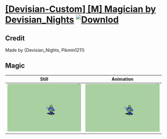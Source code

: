 # [\[Devisian-Custom\] \[M\] Magician by Devisian_Nights](./) [![Downlod](https://img.shields.io/badge/Download--red?style=social&logo=github)](https://minhaskamal.github.io/DownGit/#/home?url=https://github.com/Klokinator/FE-Repo/tree/main/Battle%20Animations%2FMagi%20-%20Special%2F%5BDevisian-Custom%5D%20%5BM%5D%20Magician%20by%20Devisian_Nights%2F6.%20Magic)

## Credit

Made by {Devisian_Nights, Pikmin1211}

## Magic

| Still | Animation |
| :---: | :-------: |
| ![Magic still](./Magic_000.png) | ![Magic animation](./Magic.gif) |
